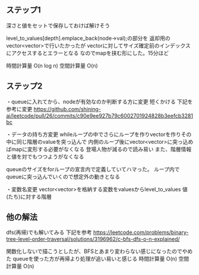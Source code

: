 ## ステップ1
深さと値をセットで保存しておけば解けそう

level_to_values[depth].emplace_back(node->val);の部分を
返却用のvector<vector<int>>で行いたかったが
vectorに対してサイズ確定前のインデックスにアクセスするとエラーとなる
なのでmapを挟む形にした。15分ほど

時間計算量
O(n log n)
空間計算量
O(n)

## ステップ2
・queueに入れてから、nodeが有効なのか判断する方に変更
  短くかける
  下記を参考に変更
  https://github.com/shining-ai/leetcode/pull/26/commits/c90e9ee927b79c6002701924828b3eefcb3281bc

・データの持ち方変更
  whileループの中でさらにループを作りvectorを作りその中に同じ階層のvalueを突っ込んで
  内側のループ後にvector<vector<int>>に突っ込めばmapに変形する必要がなくなる
  登場人物が減るので読み易い
  また、階層情報と値を対でもつつようがなくなる

  queueのサイズをforループの宣言内で定義していてハマった。
  ループ内でqueueに突っ込んでいくので想定外の動きとなる

・変数名変更
  vector<vector<int>>を格納する変数をvaluesからlevel_to_values
  値(たち)に対する階層

## 他の解法
dfs(再帰)でも解いてみる
下記を参考
https://leetcode.com/problems/binary-tree-level-order-traversal/solutions/3196962/c-bfs-dfs-o-n-explained/

関数化しないで描こうとしたが、BFSとあまり変わらない感じになったのでやめた
queueを使った方が再帰より処理が追い易いと感じる
時間計算量
O(n)
空間計算量
O(n)
